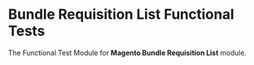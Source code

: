 # Bundle Requisition List Functional Tests

The Functional Test Module for **Magento Bundle Requisition List** module.

